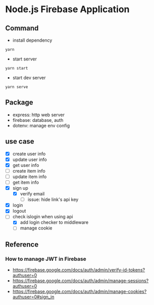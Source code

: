# Node.js Firebase Application

## Command

- install dependency

```shell
yarn
```

- start server

```shell
yarn start
```

- start dev server

```shell
yarn serve
```

## Package

- express: http web server
- firebase: database, auth
- dotenv: manage env config

## use case

- [x] create user info
- [x] update user info
- [x] get user info
- [ ] create item info
- [ ] update item info
- [ ] get item info
- [x] sign up
  - [x] verify email
    - [ ] issue: hide link's api key
- [x] login
- [x] logout
- [ ] check islogin when using api
  - [x] add login checker to middleware
  - [ ] manage cookie

## Reference

### How to manage JWT in Firebase

- <https://firebase.google.com/docs/auth/admin/verify-id-tokens?authuser=0>
- <https://firebase.google.com/docs/auth/admin/manage-sessions?authuser=0>
- <https://firebase.google.com/docs/auth/admin/manage-cookies?authuser=0#sign_in>
